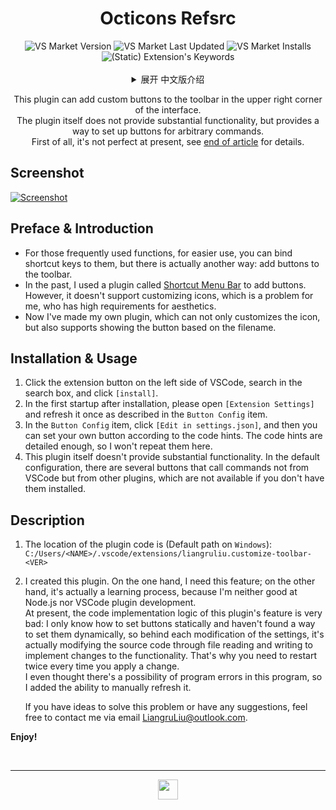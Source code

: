 <!--20220813-->
<span id="jump-begin"/> <h1 align="center"> Octicons Refsrc </h1>

<div align=center>
<img alt="VS Market Version" src="https://img.shields.io/visual-studio-marketplace/v/liangruliu.customize-toolbar?color=0c649e&style=flat-square">
<img alt="VS Market Last Updated" src="https://img.shields.io/visual-studio-marketplace/last-updated/liangruliu.customize-toolbar?color=0c649e&style=flat-square">
<img alt="VS Market Installs" src="https://img.shields.io/visual-studio-marketplace/i/liangruliu.customize-toolbar?color=0c649e&style=flat-square">
<img alt="(Static) Extension's Keywords" src="https://img.shields.io/badge/keywords-shortcut%2C%20button%2C%20tool%2C%20menu%2C%20bar-0c649e?style=flat-square">
</div><br/>



<details align="center">
   <summary align="center"> 展开 中文版介绍 </summary>

   <p align="center">
      本插件可以为其他 VSCode 插件提供 Octicons 图标引用源。<br/>
      这和图标主题不是一回事，具体功能见后文。<br/>
   </p>
   <div align="left">


## 简介

+ 根据 [VSCode 官网](https://code.visualstudio.com/api/references/icons-in-labels) 介绍，插件可以在字符串中使用诸如 `$(iconId)` 的形式来引用图标，并且它的本质是 `图标字体`。
+ 软件原生提供的图标字体是 [Codicon](https://microsoft.github.io/vscode-codicons/dist/codicon.html)，而本插件又提供了一款 GitHub 出品的 [Octicons](https://primer.style/octicons/)。
+ 本插件的使用场景：
  1. 你是一位插件**开发者**，你的插件中需要大量使用 Octicons 的图标，则可以安装此插件，并要求使用者也要安装，然后你就能在插件里引用 Octicons 图标了。
  2. 你是一位插件**开发者**，如果你只想使用个别图标，或者想用的不是 Octicons，你可以自己做一个字体，但本插件的代码也可以作为工具。
  3. 你是一位插件**使用者**，你使用的某个插件提供了设置项，可以让你填写图标名来自定义图标，但你发现 Codicon 不够用而 Octicons 能满足需求时，可以使用此插件。


## 安装与使用

1. 点击 VSCode 左侧扩展按钮，在搜索框搜索，点击 `[安装]`。
2. 点开简介中的 Octicons 网站，找到所需图标及其名称（假设为 `iconId`），然后就能以 `$(octicons-iconId)` 格式引用。<br/>
   （例如图标 `alert-24` 对应的引用就是 `$(octicons-alert-24)`）


## 说明

1. 插件代码所在位置为（`Windows` 上的默认路径）：<br/>
   `C:/Users/<NAME>/.vscode/extensions/liangruliu.octicons-refsrc-<VER>`
2. 插件里面的代码是在插件开发时用的，插件运行时不需要执行代码。<br/>
   那些代码用来将图标正确转换为字体并进行注册，这也正是我所说的“可作为其他开发者的工具”。


**小图标，大用途！**



   <br/><br/><br/><br/>
   <h2 align="center"> 英文版介绍 </h2>
   </div>
</details>

<p align="center">
   This plugin can add custom buttons to the toolbar in the upper right corner of the interface. <br/>
   The plugin itself does not provide substantial functionality, but provides a way to set up buttons for arbitrary commands. <br/>
   First of all, it's not perfect at present, see <a href="#jump-en">end of article</a> for details.
</p>


## Screenshot

<span id="jump-pic"/> [![Screenshot](https://liangruliu.github.io/images/vscodeExt/CT_screenshot.png)](https://liangruliu.github.io/images/vscodeExt/CT_screenshot.png)


## Preface & Introduction

+ For those frequently used functions, for easier use, you can bind shortcut keys to them, but there is actually another way: add buttons to the toolbar.
+ In the past, I used a plugin called [Shortcut Menu Bar](https://marketplace.visualstudio.com/items?itemName=jerrygoyal.shortcut-menu-bar) to add buttons. However, it doesn't support customizing icons, which is a problem for me, who has high requirements for aesthetics.
+ Now I've made my own plugin, which can not only customizes the icon, but also supports showing the button based on the filename.


## Installation & Usage

1. Click the extension button on the left side of VSCode, search in the search box, and click `[install]`.
2. In the first startup after installation, please open `[Extension Settings]` and refresh it once as described in the `Button Config` item.
3. In the `Button Config` item, click `[Edit in settings.json]`, and then you can set your own button according to the code hints. The code hints are detailed enough, so I won't repeat them here.
4. This plugin itself doesn't provide substantial functionality. In the default configuration, there are several buttons that call commands not from VSCode but from other plugins, which are not available if you don't have them installed.


## Description

1. The location of the plugin code is (Default path on `Windows`): <br/>
   `C:/Users/<NAME>/.vscode/extensions/liangruliu.customize-toolbar-<VER>`
2. <span id="jump-en"/>
   I created this plugin. On the one hand, I need this feature; on the other hand, it's actually a learning process, because I'm neither good at Node.js nor VSCode plugin development. <br/>
   At present, the code implementation logic of this plugin's feature is very bad: I only know how to set buttons statically and haven't found a way to set them dynamically, so behind each modification of the settings, it's actually modifying the source code through file reading and writing to implement changes to the functionality. That's why you need to restart twice every time you apply a change. <br/>
   I even thought there's a possibility of program errors in this program, so I added the ability to manually refresh it. <br/>

   If you have ideas to solve this problem or have any suggestions, feel free to contact me via email <LiangruLiu@outlook.com>.


**Enjoy!**



<br/>

-----
<!-- <p align="center"> Visual Studio Marketplace </p> -->
<div align=center> <a href="#jump-begin">
   <img src="https://liangruliu.github.io/images/vscodeExt/icon-small.png" width="32pt">
</a> </div>
